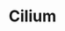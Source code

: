 ---
git: https://github.com/cilium/cilium
logohandle: ciliumio
sort: cilium
title: Cilium
twitter: https://x.com/ciliumproject
website: https://cilium.io/
---